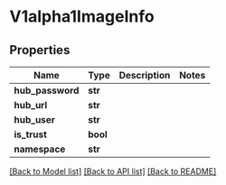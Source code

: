 # V1alpha1ImageInfo

## Properties
Name | Type | Description | Notes
------------ | ------------- | ------------- | -------------
**hub_password** | **str** |  | 
**hub_url** | **str** |  | 
**hub_user** | **str** |  | 
**is_trust** | **bool** |  | 
**namespace** | **str** |  | 

[[Back to Model list]](../README.md#documentation-for-models) [[Back to API list]](../README.md#documentation-for-api-endpoints) [[Back to README]](../README.md)


